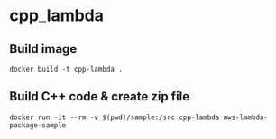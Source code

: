# cpp_lambda

## Build image

```
docker build -t cpp-lambda .
```

## Build C++ code & create zip file

```
docker run -it --rm -v $(pwd)/sample:/src cpp-lambda aws-lambda-package-sample
```
